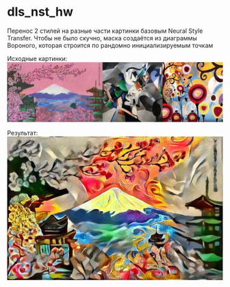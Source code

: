 # dls_nst_hw

Перенос 2 стилей на разные части картинки базовым Neural Style Transfer.
Чтобы не было скучно, маска создаётся из диаграммы Вороного, которая строится по рандомно инициализируемым точкам

Исходные картинки:
![img1](contents-and-style.jpg)

Результат:
![img2](example.jpg)
